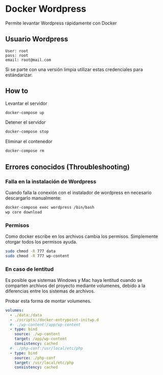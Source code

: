 # Docker Wordpress

Permite levantar Wordpress rápidamente con Docker

## Usuario Wordpress
```
User: root
pass: root
email: root@mail.com
```
Si se parte con una versión limpia utilizar estas credenciales para estándarizar. 

## How to

Levantar el servidor

```bash
docker-compose up
```

Detener el servidor

```bash
docker-compose stop
```
Eliminar el contenedor

```bash
docker-compose rm
```


## Errores conocidos (Throubleshooting)

### Falla en la instalación de Wordpress
Cuando falla la conexión con el instalador de wordpress en necesario descargarlo manualmente:
```bash
docker-compose exec wordpress /bin/bash
wp core download
```

### Permisos 
Como docker escribe en los archivos cambia los permisos.
Simplemente otorgar todos los permisos ayuda.
```bash
sudo chmod -R 777 data
sudo chmod -R 777 wp-content
```

### En caso de lentitud

Es posible que sistemas Windows y Mac haya lentitud cuando se comparten archivos del proyecto mediante volumenes, debido a la diferencias entre los sistemas de archivos.

Probar esta forma de montar volumenes.

```yaml
volumes:
  - ./data:/data
  - ./scripts:/docker-entrypoint-initwp.d
  #- ./wp-content:/app/wp-content
  - type: bind
    source: ./wp-content
    target: /app/wp-content
    consistency: cached
  #- ./php-conf:/usr/local/etc/php
  - type: bind
    source: ./php-conf
    target: /usr/local/etc/php
    consistency: cached
```

 

